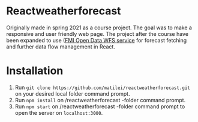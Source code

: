 # Reactweatherforecast

Originally made in spring 2021 as a course project. The goal was to make a responsive and user friendly web page. The project after the course have been expanded to use ([FMI Open Data WFS service](https://en.ilmatieteenlaitos.fi/open-data-manual-fmi-wfs-services) for forecast fetching and further data flow management in React.

# Installation

1. Run `git clone https://github.com/matilei/reactweatherforecast.git` on your desired local folder command prompt.
2. Run `npm install` on /reactweatherforecast -folder command prompt.
3. Run `npm start` on /reactweatherforecast -folder command prompt to open the server on `localhost:3000`.
